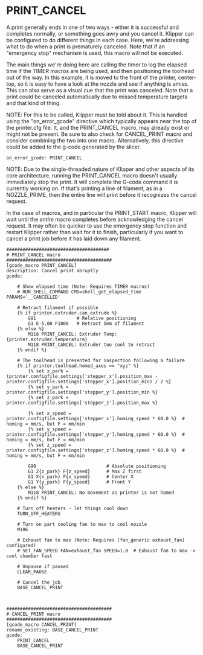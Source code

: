# PRINT_CANCEL
A print generally ends in one of two ways - either it is successful and completes normally, or something goes awry and you cancel it. Klipper can be configured to do different things in each case.
Here, we're addressing what to do when a print is prematurely canceled. Note that if an "emergency stop" mechanism is used, this macro will not be executed.

The main things we're doing here are calling the timer to log the elapsed time if the TIMER macros are being used, and then positioning the toolhead out of the way. In this example, it is moved
to the front of the printer, center-top, so it is easy to have a look at the nozzle and see if anything is amiss. This can also serve as a visual cue that the print was canceled. 
Note that a print could be canceled automatically due to missed temperature targets and that kind of thing.

NOTE: For this to be called, Klipper must be told about it. This is handled using the "on_error_gcode" directive which typically appears near the top of the printer.cfg file. 
It, and the PRINT_CANCEL macro, may already exist or might not be present. Be sure to also check for CANCEL_PRINT macro and consider combining the two into one macro. 
Alternatively, this directive could be added to the g-code generated by the slicer.
``` 
on_error_gcode: PRINT_CANCEL
```
NOTE: Due to the single-threaded nature of Klipper and other aspects of its core architecture, running the PRINT_CANCEL macro doesn't usually immediately stop the print. It will complete the G-code 
command it is currently working on. If that's printing a line of filament, as in a NOZZLE_PRIME, then the entire line will print before it recognizes the cancel request. 

In the case of macros, and in particular the PRINT_START macro, Klipper will wait until the *entire* macro completes before acknowledging the cancel request. 
It may often be quicker to use the emergency stop function and restart Klipper rather than wait for it to finish, particularly if you want to cancel a print job before it has laid down any filament. 
```
######################################
# PRINT_CANCEL macro
#######################################
[gcode_macro PRINT_CANCEL]
description: Cancel print abruptly
gcode:

    # Show elapsed time (Note: Requires TIMER macros)
    # RUN_SHELL_COMMAND CMD=shell_get_elapsed_time PARAMS='__CANCELLED'
    
    # Retract filament if possible
    {% if printer.extruder.can_extrude %}
        G91               # Relative positioning
        G1 E-5.00 F1000   # Retract 5mm of filament
    {% else %}
        M118 PRINT_CANCEL: Extruder Temp: {printer.extruder.temperature}
        M118 PRINT_CANCEL: Extruder too cool to retract
    {% endif %}

    # The toolhead is presented for inspection following a failure
    {% if printer.toolhead.homed_axes == "xyz" %}
        {% set x_park = (printer.configfile.settings['stepper_x'].position_max - printer.configfile.settings['stepper_x'].position_min) / 2 %}
        {% set y_park = printer.configfile.settings['stepper_y'].position_min %}
        {% set z_park = printer.configfile.settings['stepper_z'].position_max %}

        {% set x_speed = printer.configfile.settings['stepper_x'].homing_speed * 60.0 %}  # homing = mm/s, but F = mm/min 
        {% set y_speed = printer.configfile.settings['stepper_y'].homing_speed * 60.0 %}  # homing = mm/s, but F = mm/min 
        {% set z_speed = printer.configfile.settings['stepper_z'].homing_speed * 60.0 %}  # homing = mm/s, but F = mm/min

        G90                          # Absolute positioning
        G1 Z{z_park} F{z_speed}      # Max Z first
        G1 X{x_park} F{x_speed}      # Center X
        G1 Y{y_park} F{y_speed}      # Front Y
    {% else %}
        M118 PRINT_CANCEL: No movement as printer is not homed
    {% endif %}

    # Turn off heaters - let things cool down
    TURN_OFF_HEATERS                       

    # Turn on part cooling fan to max to cool nozzle
    M106

    # Exhaust fan to max (Note: Requires [fan_generic exhaust_fan] configured)
    # SET_FAN_SPEED FAN=exhaust_fan SPEED=1.0  # Exhaust fan to max -> cool chamber fast

    # Unpause if paused
    CLEAR_PAUSE

    # Cancel the job
    BASE_CANCEL_PRINT



#######################################
# CANCEL_PRINT macro
#######################################
[gcode_macro CANCEL_PRINT]
rename_existing: BASE_CANCEL_PRINT
gcode:
    PRINT_CANCEL
    BASE_CANCEL_PRINT
```
